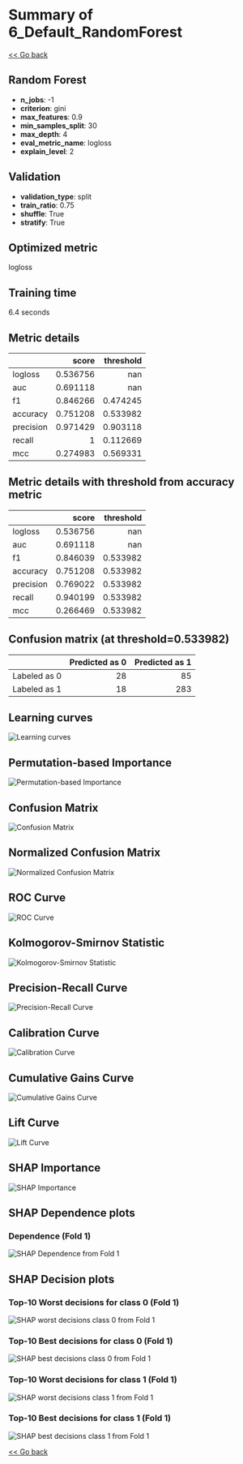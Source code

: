 # Summary of 6_Default_RandomForest

[<< Go back](../README.md)


## Random Forest
- **n_jobs**: -1
- **criterion**: gini
- **max_features**: 0.9
- **min_samples_split**: 30
- **max_depth**: 4
- **eval_metric_name**: logloss
- **explain_level**: 2

## Validation
 - **validation_type**: split
 - **train_ratio**: 0.75
 - **shuffle**: True
 - **stratify**: True

## Optimized metric
logloss

## Training time

6.4 seconds

## Metric details
|           |    score |   threshold |
|:----------|---------:|------------:|
| logloss   | 0.536756 |  nan        |
| auc       | 0.691118 |  nan        |
| f1        | 0.846266 |    0.474245 |
| accuracy  | 0.751208 |    0.533982 |
| precision | 0.971429 |    0.903118 |
| recall    | 1        |    0.112669 |
| mcc       | 0.274983 |    0.569331 |


## Metric details with threshold from accuracy metric
|           |    score |   threshold |
|:----------|---------:|------------:|
| logloss   | 0.536756 |  nan        |
| auc       | 0.691118 |  nan        |
| f1        | 0.846039 |    0.533982 |
| accuracy  | 0.751208 |    0.533982 |
| precision | 0.769022 |    0.533982 |
| recall    | 0.940199 |    0.533982 |
| mcc       | 0.266469 |    0.533982 |


## Confusion matrix (at threshold=0.533982)
|              |   Predicted as 0 |   Predicted as 1 |
|:-------------|-----------------:|-----------------:|
| Labeled as 0 |               28 |               85 |
| Labeled as 1 |               18 |              283 |

## Learning curves
![Learning curves](learning_curves.png)

## Permutation-based Importance
![Permutation-based Importance](permutation_importance.png)
## Confusion Matrix

![Confusion Matrix](confusion_matrix.png)


## Normalized Confusion Matrix

![Normalized Confusion Matrix](confusion_matrix_normalized.png)


## ROC Curve

![ROC Curve](roc_curve.png)


## Kolmogorov-Smirnov Statistic

![Kolmogorov-Smirnov Statistic](ks_statistic.png)


## Precision-Recall Curve

![Precision-Recall Curve](precision_recall_curve.png)


## Calibration Curve

![Calibration Curve](calibration_curve_curve.png)


## Cumulative Gains Curve

![Cumulative Gains Curve](cumulative_gains_curve.png)


## Lift Curve

![Lift Curve](lift_curve.png)



## SHAP Importance
![SHAP Importance](shap_importance.png)

## SHAP Dependence plots

### Dependence (Fold 1)
![SHAP Dependence from Fold 1](learner_fold_0_shap_dependence.png)

## SHAP Decision plots

### Top-10 Worst decisions for class 0 (Fold 1)
![SHAP worst decisions class 0 from Fold 1](learner_fold_0_shap_class_0_worst_decisions.png)
### Top-10 Best decisions for class 0 (Fold 1)
![SHAP best decisions class 0 from Fold 1](learner_fold_0_shap_class_0_best_decisions.png)
### Top-10 Worst decisions for class 1 (Fold 1)
![SHAP worst decisions class 1 from Fold 1](learner_fold_0_shap_class_1_worst_decisions.png)
### Top-10 Best decisions for class 1 (Fold 1)
![SHAP best decisions class 1 from Fold 1](learner_fold_0_shap_class_1_best_decisions.png)

[<< Go back](../README.md)
